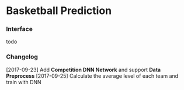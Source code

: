 # Basketball Prediction

### Interface
todo

### Changelog
[2017-09-23] Add **Competition DNN Network** and support **Data Preprocess**
[2017-09-25] Calculate the average level of each team and train with DNN
